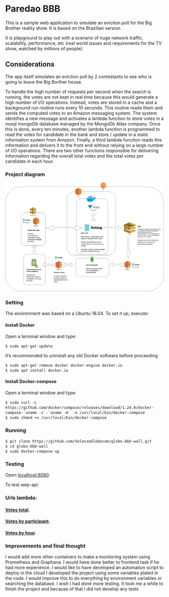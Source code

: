 # Paredao BBB

This is a sample web application to simulate an eviction poll for the Big Brother reality show. It is based on the Brazilian version.

It is playground to play out with a scenario of huge network traffic, scalability, performance, etc (real world issues and requirements for the TV show, watched by millions of people).

## Considerations

The app itself simulates an eviction poll by 2 contestants to see who is going to leave the Big Borther house.

To handle the high number of requests per second when the search is running, the votes are not kept in real time because this would generate a high number of I/O operations. Instead, votes are stored in a cache and a background run routine runs every 10 seconds. This routine reads them and sends the computed votes to an Amazon messaging system. The system identifies a new message and activates a lambda function to store votes in a nosql mongoDb database managed by the MongoDb Atlas company.
Once this is done, every ten minutes, another lambda function is programmed to read the votes for candidate in the bank and store / update in a static information system from Amazon.
Finally, a third lambda function reads this information and delivers it to the front end without relying on a large number of I/O operations.
There are two other functions responsible for delivering information regarding the overall total votes and the total votes per candidate in each hour.

### Project diagram

![](project_diagram/globo-bbb-test-diagram.jpg)


### Setting

The environment was based on a Ubuntu 18.04. To set it up, execute:


#### Install Docker

Open a terminal window and type:
````
$ sudo apt-get update
````
It’s recommended to uninstall any old Docker software before proceeding
````
$ sudo apt-get remove docker docker-engine docker.io
$ sudo apt install docker.io

````
#### Install Docker-compose

Open a terminal window and type:
````
$ sudo curl -L https://github.com/docker/compose/releases/download/1.24.0/docker-compose-`uname -s`-`uname -m` -o /usr/local/bin/docker-compose
$ sudo chmod +x /usr/local/bin/docker-compose
````

### Running

````
$ git clone https://github.com/SelecaoGlobocom/globo-bbb-wall.git
$ cd globo-bbb-wall    
$ sudo docker-compose up
````


### Testing

Open [localhost:8080](http://localhost/8080).

To test wep-api:

### Urls lambda:

#### [Votes total](https://s5r119h3yd.execute-api.us-east-1.amazonaws.com/PROD/lambda_total_votes).

#### [Votes by participant](https://kiyyewrc3f.execute-api.us-east-1.amazonaws.com/prod/lambda_info).

#### [Votes by hour](https://9yrwu9s5r6.execute-api.us-east-1.amazonaws.com/prod/lambda_total_hours).


### Improvements and final thought

I would add more other containers to make a monitoring system using Prometheus and Graphana.
I would have done better to frontend task if he had more experience.
I would like to have developed an automation script to deploy in the cloud
I developed the project using some variables plated in the code. I would improve this to do everything by environment variables or searching the database.
I wish I had done more testing. It took me a while to finish the project and because of that I did not develop any tests

